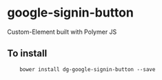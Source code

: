 # google-signin-button

Custom-Element built with Polymer JS

## To install

		bower install dg-google-signin-button --save
